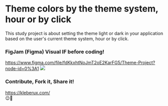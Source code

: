 # Theme colors by the theme system, hour or by click

This study project is about setting the theme light or dark in your application based on the user's current theme system, hour or by click.


### FigJam (Figma) Visual IF before coding!
https://www.figma.com/file/fdKkxhtNoJmT2oE2KarFG5/Theme-Project?node-id=0%3A1
<img src="https://kleberux.com/projects/theme-project.png">


### Contribute, Fork it, Share it!
https://kleberux.com/
<br>
😉🚀
